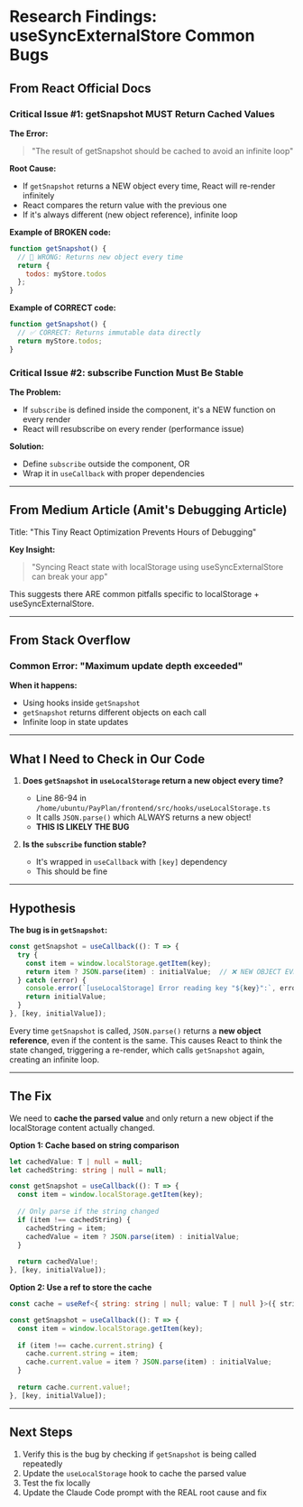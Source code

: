 # Research Findings: useSyncExternalStore Common Bugs

## From React Official Docs

### Critical Issue #1: getSnapshot MUST Return Cached Values

**The Error:**
> "The result of getSnapshot should be cached to avoid an infinite loop"

**Root Cause:**
- If `getSnapshot` returns a NEW object every time, React will re-render infinitely
- React compares the return value with the previous one
- If it's always different (new object reference), infinite loop

**Example of BROKEN code:**
```javascript
function getSnapshot() {
  // 🔴 WRONG: Returns new object every time
  return {
    todos: myStore.todos
  };
}
```

**Example of CORRECT code:**
```javascript
function getSnapshot() {
  // ✅ CORRECT: Returns immutable data directly
  return myStore.todos;
}
```

### Critical Issue #2: subscribe Function Must Be Stable

**The Problem:**
- If `subscribe` is defined inside the component, it's a NEW function on every render
- React will resubscribe on every render (performance issue)

**Solution:**
- Define `subscribe` outside the component, OR
- Wrap it in `useCallback` with proper dependencies

---

## From Medium Article (Amit's Debugging Article)

Title: "This Tiny React Optimization Prevents Hours of Debugging"

**Key Insight:**
> "Syncing React state with localStorage using useSyncExternalStore can break your app"

This suggests there ARE common pitfalls specific to localStorage + useSyncExternalStore.

---

## From Stack Overflow

### Common Error: "Maximum update depth exceeded"

**When it happens:**
- Using hooks inside `getSnapshot`
- `getSnapshot` returns different objects on each call
- Infinite loop in state updates

---

## What I Need to Check in Our Code

1. **Does `getSnapshot` in `useLocalStorage` return a new object every time?**
   - Line 86-94 in `/home/ubuntu/PayPlan/frontend/src/hooks/useLocalStorage.ts`
   - It calls `JSON.parse()` which ALWAYS returns a new object!
   - **THIS IS LIKELY THE BUG**

2. **Is the `subscribe` function stable?**
   - It's wrapped in `useCallback` with `[key]` dependency
   - This should be fine

---

## Hypothesis

**The bug is in `getSnapshot`:**

```typescript
const getSnapshot = useCallback((): T => {
  try {
    const item = window.localStorage.getItem(key);
    return item ? JSON.parse(item) : initialValue;  // ❌ NEW OBJECT EVERY TIME!
  } catch (error) {
    console.error(`[useLocalStorage] Error reading key "${key}":`, error);
    return initialValue;
  }
}, [key, initialValue]);
```

Every time `getSnapshot` is called, `JSON.parse()` returns a **new object reference**, even if the content is the same. This causes React to think the state changed, triggering a re-render, which calls `getSnapshot` again, creating an infinite loop.

---

## The Fix

We need to **cache the parsed value** and only return a new object if the localStorage content actually changed.

**Option 1: Cache based on string comparison**
```typescript
let cachedValue: T | null = null;
let cachedString: string | null = null;

const getSnapshot = useCallback((): T => {
  const item = window.localStorage.getItem(key);
  
  // Only parse if the string changed
  if (item !== cachedString) {
    cachedString = item;
    cachedValue = item ? JSON.parse(item) : initialValue;
  }
  
  return cachedValue!;
}, [key, initialValue]);
```

**Option 2: Use a ref to store the cache**
```typescript
const cache = useRef<{ string: string | null; value: T | null }>({ string: null, value: null });

const getSnapshot = useCallback((): T => {
  const item = window.localStorage.getItem(key);
  
  if (item !== cache.current.string) {
    cache.current.string = item;
    cache.current.value = item ? JSON.parse(item) : initialValue;
  }
  
  return cache.current.value!;
}, [key, initialValue]);
```

---

## Next Steps

1. Verify this is the bug by checking if `getSnapshot` is being called repeatedly
2. Update the `useLocalStorage` hook to cache the parsed value
3. Test the fix locally
4. Update the Claude Code prompt with the REAL root cause and fix
